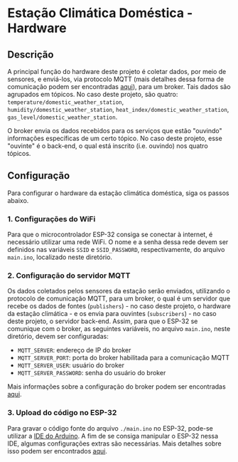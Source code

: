 # Estação Climática Doméstica - Hardware

## Descrição

A principal função do hardware deste projeto é coletar dados, por meio de sensores, e enviá-los, via protocolo MQTT (mais detalhes dessa forma de comunicação podem ser encontradas [aqui](https://mqtt.org/)), para um broker. Tais dados são agrupados em tópicos. No caso deste projeto, são quatro: `temperature/domestic_weather_station`, `humidity/domestic_weather_station`, `heat_index/domestic_weather_station`, `gas_level/domestic_weather_station`.

O broker envia os dados recebidos para os serviços que estão "ouvindo" informações específicas de um certo tópico. No caso deste projeto, esse "ouvinte" é o back-end, o qual está inscrito (i.e. ouvindo) nos quatro tópicos.

## Configuração

Para configurar o hardware da estação climática doméstica, siga os passos abaixo.

### 1. Configurações do WiFi

Para que o microcontrolador ESP-32 consiga se conectar à internet, é necessário utilizar uma rede WiFi. O nome e a senha dessa rede devem ser definidos nas variáveis `SSID` e `SSID_PASSWORD`, respectivamente, do arquivo `main.ino`, localizado neste diretório.

### 2. Configuração do servidor MQTT

Os dados coletados pelos sensores da estação serão enviados, utilizando o protocolo de comunicação MQTT, para um broker, o qual é um servidor que recebe os dados de fontes (`publishers`) - no caso deste projeto, o hardware da estação climática - e os envia para ouvintes (`subscribers`) - no caso deste projeto, o servidor back-end. Assim, para que o ESP-32 se comunique com o broker, as seguintes variáveis, no arquivo `main.ino`, neste diretório, devem ser configuradas:

- `MQTT_SERVER`: endereço de IP do broker
- `MQTT_SERVER_PORT`: porta do broker habilitada para a comunicação MQTT
- `MQTT_SERVER_USER`: usuário do broker
- `MQTT_SERVER_PASSWORD`: senha do usuário do broker

Mais informações sobre a configuração do broker podem ser encontradas [aqui](../backend/README.md).

### 3. Upload do código no ESP-32

Para gravar o código fonte do arquivo `./main.ino` no ESP-32, pode-se utilizar a [IDE do Arduino](https://www.arduino.cc/en/software/). A fim de se consiga manipular o ESP-32 nessa IDE, algumas configurações extras são necessárias. Mais detalhes sobre isso podem ser encontrados [aqui](https://www.crescerengenharia.com/post/instalando-esp32-arduino).
